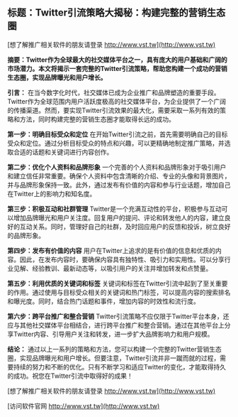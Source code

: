 ## **标题：Twitter引流策略大揭秘：构建完整的营销生态圈**

[想了解推广相关软件的朋友请登录 http://www.vst.tw](http://www.vst.tw)

**摘要：Twitter作为全球最大的社交媒体平台之一，具有庞大的用户基础和广阔的市场潜力。本文将揭示一套完整的Twitter引流策略，帮助您构建一个成功的营销生态圈，实现品牌曝光和用户增长。**

**引言：**
在当今数字化时代，社交媒体已成为企业推广和品牌塑造的重要手段。Twitter作为全球范围内用户活跃度极高的社交媒体平台，为企业提供了一个广阔的传播渠道。然而，要实现Twitter引流效果的最大化，需要采取一系列有效的策略和方法，同时构建完整的营销生态圈才能取得长远的成功。

**第一步：明确目标受众和定位**
在开始Twitter引流之前，首先需要明确自己的目标受众和定位。通过分析目标受众的特点和兴趣，可以更精确地制定推广策略，并选取合适的话题和关键词进行内容创作。

**第二步：优化个人资料和品牌形象**
一个完善的个人资料和品牌形象对于吸引用户和建立信任非常重要。确保个人资料中包含清晰的介绍、专业的头像和背景图片，并与品牌形象保持一致。此外，通过发布有价值的内容和参与行业话题，增加自己在Twitter上的影响力和知名度。

**第三步：积极互动和社群管理**
Twitter是一个充满互动性的平台，积极参与互动可以增加品牌曝光和用户关注度。回复用户的提问、评论和转发他人的内容，建立良好的互动关系。同时，管理好自己的社群，及时回应用户的反馈和投诉，树立良好的品牌形象。

**第四步：发布有价值的内容**
用户在Twitter上追求的是有价值的信息和优质的内容。因此，在发布内容时，要确保内容具有独特性、吸引力和实用性。可以分享行业见解、经验教训、最新动态等，以吸引用户的关注并增加转发和点赞量。

**第五步：利用优质的关键词和标签**
关键词和标签在Twitter引流中起到了至关重要的作用。通过使用与目标受众相关的关键词和热门标签，可以提高内容的搜索排名和曝光度。同时，结合热门话题和事件，增加内容的时效性和流行度。

**第六步：跨平台推广和整合营销**
Twitter引流策略不应仅限于Twitter平台本身，还应与其他社交媒体平台相结合，进行跨平台推广和整合营销。通过在其他平台上分享Twitter内容、引导用户关注和转发，进一步扩大品牌影响力和用户规模。

**结论：**
通过以上一系列的策略和方法，您可以构建一个完整的Twitter营销生态圈，实现品牌曝光和用户增长。但要注意，Twitter引流并非一蹴而就的过程，需要持续的努力和不断的优化。只有不断学习和适应Twitter的变化，才能取得持久的成功。祝您在Twitter引流中取得好的成果！

[想了解推广相关软件的朋友请登录 http://www.vst.tw](http://www.vst.tw)


[访问软件官网 http://www.vst.tw](http://www.vst.tw)
